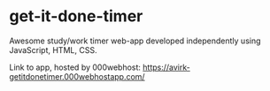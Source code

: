 # get-it-done-timer
Awesome study/work timer web-app developed independently using JavaScript, HTML, CSS.

Link to app, hosted by 000webhost: https://avirk-getitdonetimer.000webhostapp.com/
